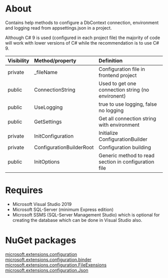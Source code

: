 ﻿# About

Contains help methods to configure a DbContext connection, environment and logging read from appsettings.json in a project.

Although C# 9 is used (configured in each project file) the majority of code will work with lower versions of C# while the recommendation is to use C# 9.

|Visibility|Method/property   |Definition   |
| :---         |  :---  | :--- |
|private|_fileName   |Configuration file in frontend project   |
|public|ConnectionString   | Used to get one connection string (no environent)   |
|public|UseLogging   |true to use logging, false no logging   |
|public|GetSettings   |Get all connection string with environment   |
|private|InitConfiguration   |Initialize ConfigurationBuilder   |
|private|ConfigurationBuilderRoot   |Configuration building   |
|public|InitOptions   |Generic method to read section in configuration file   |

# Requires
- Microsoft Visual Studio 2019
- Microsoft SQL-Server (minimum Express edition)
- Microsoft SSMS (SQL-Server Management Studio) which is optional for creating the database which can be done in Visual Studio also.

# NuGet packages 

[microsoft.extensions.configuration](https://www.nuget.org/packages/Microsoft.Extensions.Configuration/) <br/>
[microsoft.extensions.configuration.binder](https://www.nuget.org/packages/Microsoft.Extensions.Configuration.Binder/)<br/>
[microsoft.extensions.configuration.FileExensions](https://www.nuget.org/packages/Microsoft.Extensions.Configuration.FileExtensions/)<br/>
[microsoft.extensions.configuration.Json](https://www.nuget.org/packages/Microsoft.Extensions.Configuration.Json/)
